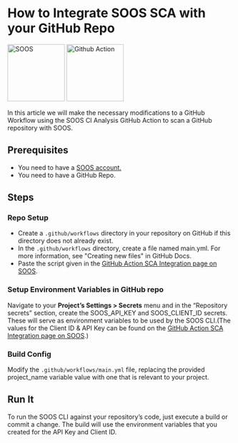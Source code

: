 # How to Integrate SOOS SCA with your GitHub Repo

<img src="../assets/img/SOOS-Icon.png" alt="SOOS" width="128" height="128">
<img src="../assets/img/github-action.png" alt="Github Action" width="128" height="128">

In this article we will make the necessary modifications to a GitHub Workflow using the SOOS CI Analysis GitHub Action to scan a GitHub repository with SOOS.
## Prerequisites

- You need to have a [SOOS account.](https://app.soos.io/register)
- You need to have a GitHub Repo.

## Steps

### **Repo Setup**
* Create a `.github/workflows` directory in your repository on GitHub if this directory does not already exist.
* In the `.github/workflows` directory, create a file named main.yml.
For more information, see "Creating new files" in GitHub Docs.
* Paste the script given in the [GitHub Action SCA Integration page on SOOS](https://app.soos.io/integrate/sca?id=github-actions).


### **Setup Environment Variables in GitHub repo**
Navigate to your **Project’s Settings > Secrets** menu and in the “Repository secrets” section, create the SOOS_API_KEY and SOOS_CLIENT_ID secrets. These will serve as environment variables to be used by the SOOS CLI.(The values for the Client ID & API Key can be found on the [GitHub Action SCA Integration page on SOOS](https://app.soos.io/integrate/sca?id=github-actions).)

### **Build Config**
Modify the `.github/workflows/main.yml` file, replacing the provided project_name variable value with one that is relevant to your project.

## Run It
To run the SOOS CLI against your repository’s code, just execute a build or commit a change. The build will use the environment variables that you created for the API Key and Client ID.

 